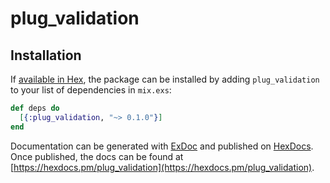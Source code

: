 # plug_validation

## Installation

If [available in Hex](https://hex.pm/docs/publish), the package can be installed
by adding `plug_validation` to your list of dependencies in `mix.exs`:

```elixir
def deps do
  [{:plug_validation, "~> 0.1.0"}]
end
```

Documentation can be generated with [ExDoc](https://github.com/elixir-lang/ex_doc)
and published on [HexDocs](https://hexdocs.pm). Once published, the docs can
be found at [https://hexdocs.pm/plug_validation](https://hexdocs.pm/plug_validation).
